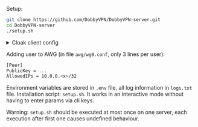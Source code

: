 Setup:

```bash
git clone https://github.com/DobbyVPN/DobbyVPN-server.git
cd DobbyVPN-server
./setup.sh
```

<details>
<summary>Cloak client config</summary>

  ```json
  {
    "Transport": "CDN",
    "ProxyMethod": "shadowsocks",
    "EncryptionMethod": "plain",
    "UID": "<your-UID-here>",
    "PublicKey": "<your-public-key-here>",
    "ServerName": "<your-server-name-here>",
    "NumConn": 8,
    "BrowserSig": "chrome",
    "StreamTimeout": 300,
    "RemoteHost": "<your-remote-host-here>",
    "RemotePort": "<your-remote-port-here>",
    "CDNWsUrlPath": "<your-cdn-ws-url-path-here>",
    "CDNOriginHost": "<your-cdn-origin-host-here>"
  }
  ```
  
  **ServerName** and **CDNWsUrlPath** have the same value, in particular, the domain name.

</details>

Adding user to AWG (in file `awg/wg0.conf`, only 3 lines per user):

```bash
[Peer]
PublicKey = ...
AllowedIPs = 10.0.0.<x>/32
```

Environment variables are stored in `.env` file, all log information in `logs.txt` file.
Installation script: `setup.sh`. It works in an interactive mode without having to enter params via cli keys.

Warning: `setup.sh` should be executed at most once on one server, each execution after first one causes undefined behaviour.

